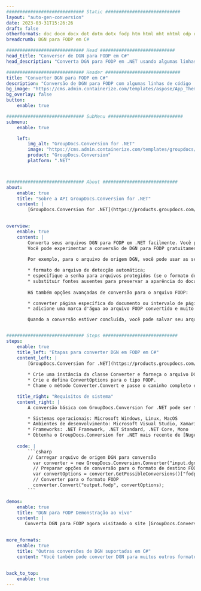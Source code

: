 ```yaml
---
############################# Static ############################
layout: "auto-gen-conversion"
date: 2023-03-31T15:26:26
draft: false
otherformats: doc docm docx dot dotm dotx fodp htm html mht mhtml odp odt otp pot potm potx pps ppsm ppsx ppt pptm pptx rtf
breadcrumb: DGN para FODP em C#

############################# Head ############################
head_title: "Conversor de DGN para FODP em C#"
head_description: "Converta DGN para FODP em .NET usando algumas linhas de código. Use a API de conversão de documentos do GroupDocs para converter mais de 160 formatos de arquivo."

############################# Header ############################
title: "Converter DGN para FODP em C#"
description: "Conversão de DGN para FODP com algumas linhas de código .NET"
bg_image: "https://cms.admin.containerize.com/templates/aspose/App_Themes/V3/images/bg/header1.png"
bg_overlay: false
button:
    enable: true

############################# SubMenu ############################
submenu:
    enable: true

    left:
        img_alt: "GroupDocs.Conversion for .NET"
        image: "https://cms.admin.containerize.com/templates/groupdocs/images/product-logos/90x90-noborder/groupdocs-conversion-net.png"
        product: "GroupDocs.Conversion"
        platform: ".NET"



############################# About ############################
about:
    enable: true
    title: "Sobre a API GroupDocs.Conversion for .NET"
    content: |
        [GroupDocs.Conversion for .NET](https://products.groupdocs.com/conversion/net/) pode ser usado para converter Microsoft Word, Excel, PowerPoint, PDF, Visio e outros formatos. GroupDocs.Conversion é uma API independente que é adequada para sistemas internos e de back-end onde é necessário alto desempenho. Não depende de nenhum software como Microsoft ou Open Office.
    

overview:
    enable: true
    content: |
        Converta seus arquivos DGN para FODP em .NET facilmente. Você pode usar apenas algumas linhas de código C# em qualquer plataforma de sua escolha, como - Windows, Linux, macOS.
        Você pode experimentar a conversão de DGN para FODP gratuitamente e avaliar a qualidade dos resultados da conversão. Juntamente com cenários de conversão de arquivo simples, você pode tentar opções mais avançadas para carregar o arquivo de origem DGN e para salvar o resultado de saída FODP. 
        
        Por exemplo, para o arquivo de origem DGN, você pode usar as seguintes opções de carregamento:

        * formato de arquivo de detecção automática;
        * especifique a senha para arquivos protegidos (se o formato de arquivo suportar);
        * substituir fontes ausentes para preservar a aparência do documento.
        
        Há também opções avançadas de conversão para o arquivo FODP:

        * converter página específica do documento ou intervalo de páginas;
        * adicione uma marca d'água ao arquivo FODP convertido e muito mais.

        Quando a conversão estiver concluída, você pode salvar seu arquivo FODP no caminho do arquivo local ou em qualquer armazenamento de terceiros, como FTP, Amazon S3, Google Drive, Dropbox etc. Observe - para converter DGN para {{ TO}} não há necessidade de nenhum software adicional instalado - como MS Office, Open Office, Adobe Acrobat Reader etc.


############################# Steps ############################
steps:
    enable: true
    title_left: "Etapas para converter DGN em FODP em C#"
    content_left: |
        [GroupDocs.Conversion for .NET](https://products.groupdocs.com/conversion/net/) torna mais fácil para os desenvolvedores converter um arquivo DGN para FODP com algumas linhas de código.
        
        * Crie uma instância da classe Converter e forneça o arquivo DGN com o caminho completo
        * Crie e defina ConvertOptions para o tipo FODP.
        * Chame o método Converter.Convert e passe o caminho completo e o formato (FODP) como parâmetro

    title_right: "Requisitos de sistema"
    content_right: |
        A conversão básica com GroupDocs.Conversion for .NET pode ser feita em apenas algumas etapas simples. Nossas APIs são suportadas em todas as principais plataformas e sistemas operacionais. Antes de executar o código abaixo, certifique-se de ter os seguintes pré-requisitos instalados em seu sistema.

        * Sistemas operacionais: Microsoft Windows, Linux, MacOS
        * Ambientes de desenvolvimento: Microsoft Visual Studio, Xamarin, MonoDevelop
        * Frameworks: .NET Framework, .NET Standard, .NET Core, Mono
        * Obtenha o GroupDocs.Conversion for .NET mais recente de [Nuget](https://www.nuget.org/packages/groupdocs.conversion)
         
    code: |
        ```csharp    
        // Carregar arquivo de origem DGN para conversão
          var converter = new GroupDocs.Conversion.Converter("input.dgn");
          // Preparar opções de conversão para o formato de destino FODP
          var convertOptions = converter.GetPossibleConversions()["fodp"].ConvertOptions;
          // Converter para o formato FODP
          converter.Convert("output.fodp", convertOptions);
        ```

demos:
    enable: true
    title: "DGN para FODP Demonstração ao vivo"
    content: |
       Converta DGN para FODP agora visitando o site [GroupDocs.Conversion App](https://products.groupdocs.app/conversion/family). A demonstração online tem as seguintes vantagens
          

more_formats:
    enable: true
    title: "Outras conversões de DGN suportadas em C#"
    content: "Você também pode converter DGN para muitos outros formatos de arquivo. Por favor, veja a lista abaixo."
       
       
back_to_top:
    enable: true
---
```

